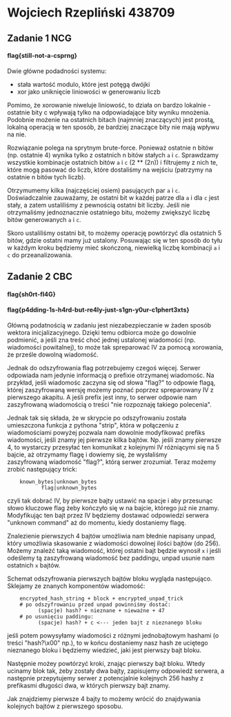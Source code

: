 # Wojciech Rzepliński 438709

## Zadanie 1 NCG
#### flag{still-not-a-csprng}

Dwie główne podadności systemu:
- stała wartość modulo, które jest potęgą dwójki
- xor jako uniknięcie liniowości w generowaniu liczb

Pomimo, że xorowanie niweluje liniowość, to działa on bardzo lokalnie - ostatnie bity c wpływają tylko na odpowiadające bity wyniku mnożenia. Podobnie możenie na ostatnich bitach (najmniej znaczących) jest prostą, lokalną operacją w ten sposób, że bardziej znaczące bity nie mają wpływu na nie.

Rozwiązanie polega na sprytnym brute-force. Ponieważ ostatnie n bitów (np. ostatnie 4) wynika tylko z ostatnich n bitów stałych `a` i `c`. Sprawdzamy wszystkie kombinacje ostatnich bitów `a` i `c` (2 ** (2n)) i filtrujemy z nich te, które mogą pasować do liczb, które dostaliśmy na wejściu (patrzymy na ostatnie n bitów tych liczb).

Otrzymumemy kilka (najczęściej osiem) pasujących par `a` i `c`. Doświadczalnie zauważamy, że ostatni bit w każdej patrze dla `a` i dla `c` jest stały, a zatem ustaliliśmy z pewnością ostatni bit liczby. Jeśli nie otrzymaliśmy jednoznacznie ostatniego bitu, możemy zwiększyć liczbę bitów generowanych `a` i `c`.

Skoro ustaliliśmy ostatni bit, to możemy operację powtórzyć dla ostatnich 5 bitów, gdzie ostatni mamy już ustalony. Posuwając się w ten sposób do tyłu w każdym kroku będziemy mieć skończoną, niewielką liczbę kombinacji `a` i `c` do przeanalizowania.


## Zadanie 2 CBC
#### flag{sh0rt-fl4G}
#### flag{p4dding-1s-h4rd-but-re4ly-just-s1gn-y0ur-c1phert3xts}

Główną podatnością w zadaniu jest niezabezpieczanie w żaden sposób wektora inicjalizacyjnego. Dzięki temu odbiorca może go dowolnie podmienić, a jeśli zna treść choć jednej ustalonej wiadomości (np. wiadomości powitalnej), to może tak spreparować IV za pomocą xorowania, że prześle dowolną wiadomość.

Jednak do odszyfrowania flag potrzebujemy czegoś więcej. Serwer odpowiada nam jedynie informacją o prefixie otrzymanej wiadomośc. Na przykład, jeśli wiadomośc zaczyna się od słowa "flag?" to odpowie flagą, której zaszyfrowaną wersję możemy poznać poprzez spreparowany IV z pierwszego akapitu. A jeśli prefix jest inny, to serwer odpowie nam zaszyfrowaną wiadomością o treści "nie rozpoznaję takiego polecenia".

Jednak tak się składa, że w skrypcie po odszyfrowaniu została umieszczona funkcja z pythona "strip", która w połączeniu z wiadomościami powyżej pozwala nam dowolnie modyfikować prefiks wiadomości, jeśli znamy jej pierwsze kilka bajtów. Np. jeśli znamy pierwsze 4, to wystarczy przesyłać ten komunikat z kolejnymi IV różniącymi się na 5 bajcie, aż otrzymamy flagę i dowiemy się, że wysłaliśmy zaszyfrowaną wiadomość "flag?", którą serwer zrozumiał. Teraz możemy zrobić następujący trick:
```
    known_bytes|unknown_bytes
           flag|unknown_bytes
```
czyli tak dobrać IV, by pierwsze bajty ustawić na spacje i aby przesunąc słowo kluczowe flag żeby kończyło się w na bajcie, którego już nie znamy. Modyfikując ten bajt przez IV będziemy dostawać odpowiedzi serwera "unknown command" aż do momentu, kiedy dostaniemy flagę.

Znalezienie pierwszych 4 bajtów umożliwia nam błednie napisany unpad, który umożliwia skasowanie z wiadomości dowolnej ilości bajtów (do 256). Możemy znależć taką wiadomość, której ostatni bajt będzie wynosił `x` i jeśli odeślemy tą zaszyfrowaną wiadomość bez paddingu, unpad usunie nam ostatnich `x` bajtów.

Schemat odszyfrowania pierwszych bajtów bloku wygląda następująco. Sklejamy ze znanych komponentów wiadomość:

```
    encrypted_hash_string + block + encrypted_unpad_trick
    # po odszyfrowaniu przed unpad powinniśmy dostać:
          (spacje) hash? + nieznane + nieważne + 47
    # po usunięciu paddingu:
          (spacje) hash? + c <--- jeden bajt z nieznanego bloku
```

jeśli potem powysyłamy wiadomości z różnymi jednobajtowym hashami (o treści "hash?\x00" np.), to w końcu dostaniemy nasz hash ze uciętego nieznanego bloku i będziemy wiedzieć, jaki jest pierwszy bajt bloku.

Następnie możey powtórzyć kroki, znając pierwszy bajt bloku. Wtedy ucinamy blok tak, żeby zostały dwa bajty, zapisujemy odpowiedź serwera, a następnie przepytujemy serwer z potencjalnie kolejnych 256 hashy z prefikasmi długości dwa, w których pierwszy bajt znamy.

Jak znajdziemy pierwsze 4 bajty to możemy wrócić do znajdywania kolejnych bajtów z pierwszego sposobu.